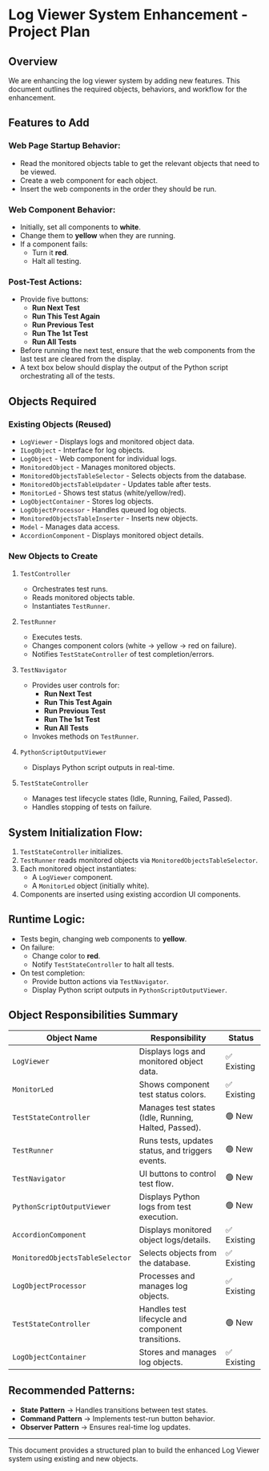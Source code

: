 # Log Viewer System Enhancement - Project Plan

## Overview
We are enhancing the log viewer system by adding new features. This document outlines the required objects, behaviors, and workflow for the enhancement.

## Features to Add

### Web Page Startup Behavior:
- Read the monitored objects table to get the relevant objects that need to be viewed.
- Create a web component for each object.
- Insert the web components in the order they should be run.

### Web Component Behavior:
- Initially, set all components to **white**.
- Change them to **yellow** when they are running.
- If a component fails:
  - Turn it **red**.
  - Halt all testing.

### Post-Test Actions:
- Provide five buttons:
  - **Run Next Test**
  - **Run This Test Again**
  - **Run Previous Test**
  - **Run The 1st Test**
  - **Run All Tests**
- Before running the next test, ensure that the web components from the last test are cleared from the display.
- A text box below should display the output of the Python script orchestrating all of the tests.

## Objects Required

### **Existing Objects (Reused)**
- `LogViewer` - Displays logs and monitored object data.
- `ILogObject` - Interface for log objects.
- `LogObject` - Web component for individual logs.
- `MonitoredObject` - Manages monitored objects.
- `MonitoredObjectsTableSelector` - Selects objects from the database.
- `MonitoredObjectsTableUpdater` - Updates table after tests.
- `MonitorLed` - Shows test status (white/yellow/red).
- `LogObjectContainer` - Stores log objects.
- `LogObjectProcessor` - Handles queued log objects.
- `MonitoredObjectsTableInserter` - Inserts new objects.
- `Model` - Manages data access.
- `AccordionComponent` - Displays monitored object details.

### **New Objects to Create**
1. `TestController`
   - Orchestrates test runs.
   - Reads monitored objects table.
   - Instantiates `TestRunner`.

2. `TestRunner`
   - Executes tests.
   - Changes component colors (white → yellow → red on failure).
   - Notifies `TestStateController` of test completion/errors.

3. `TestNavigator`
   - Provides user controls for:
     - **Run Next Test**
     - **Run This Test Again**
     - **Run Previous Test**
     - **Run The 1st Test**
     - **Run All Tests**
   - Invokes methods on `TestRunner`.

4. `PythonScriptOutputViewer`
   - Displays Python script outputs in real-time.

5. `TestStateController`
   - Manages test lifecycle states (Idle, Running, Failed, Passed).
   - Handles stopping of tests on failure.

## System Initialization Flow:
1. `TestStateController` initializes.
2. `TestRunner` reads monitored objects via `MonitoredObjectsTableSelector`.
3. Each monitored object instantiates:
   - A `LogViewer` component.
   - A `MonitorLed` object (initially white).
4. Components are inserted using existing accordion UI components.

## Runtime Logic:
- Tests begin, changing web components to **yellow**.
- On failure:
  - Change color to **red**.
  - Notify `TestStateController` to halt all tests.
- On test completion:
  - Provide button actions via `TestNavigator`.
  - Display Python script outputs in `PythonScriptOutputViewer`.

## Object Responsibilities Summary

| Object Name                     | Responsibility                                      | Status  |
|----------------------------------|-----------------------------------------------------|---------|
| `LogViewer`                     | Displays logs and monitored object data.           | ✅ Existing |
| `MonitorLed`                     | Shows component test status colors.                | ✅ Existing |
| `TestStateController`            | Manages test states (Idle, Running, Halted, Passed).| 🟢 New |
| `TestRunner`                     | Runs tests, updates status, and triggers events.   | 🟢 New |
| `TestNavigator`                  | UI buttons to control test flow.                   | 🟢 New |
| `PythonScriptOutputViewer`        | Displays Python logs from test execution.          | 🟢 New |
| `AccordionComponent`              | Displays monitored object logs/details.            | ✅ Existing |
| `MonitoredObjectsTableSelector`   | Selects objects from the database.                 | ✅ Existing |
| `LogObjectProcessor`              | Processes and manages log objects.                 | ✅ Existing |
| `TestStateController`             | Handles test lifecycle and component transitions.  | 🟢 New |
| `LogObjectContainer`              | Stores and manages log objects.                    | ✅ Existing |

## Recommended Patterns:
- **State Pattern** → Handles transitions between test states.
- **Command Pattern** → Implements test-run button behavior.
- **Observer Pattern** → Ensures real-time log updates.

---

This document provides a structured plan to build the enhanced Log Viewer system using existing and new objects.

